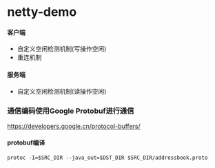 # netty-demo
#### 客户端 
+ 自定义空闲检测机制(写操作空闲)
+ 重连机制

#### 服务端
+ 自定义空闲检测机制(读操作空闲)

### 通信编码使用Google Protobuf进行通信
https://developers.google.cn/protocol-buffers/

#### protobuf编译
```shell script
protoc -I=$SRC_DIR --java_out=$DST_DIR $SRC_DIR/addressbook.proto
```